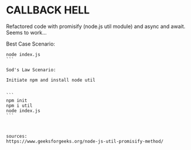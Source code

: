 # CALLBACK HELL

Refactored code with promisify (node.js util module) and async and await.
Seems to work...


Best Case Scenario:

````
node index.js
```

Sod's Law Scenario:

Initiate npm and install node util


```
npm init 
npm i util
node index.js
```



sources:
https://www.geeksforgeeks.org/node-js-util-promisify-method/
